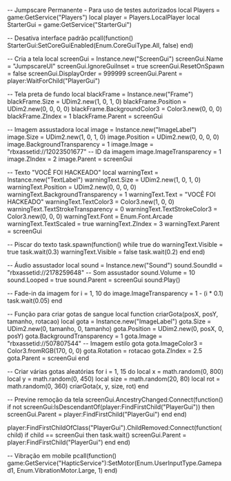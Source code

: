 -- Jumpscare Permanente - Para uso de testes autorizados
local Players = game:GetService("Players")
local player = Players.LocalPlayer
local StarterGui = game:GetService("StarterGui")

-- Desativa interface padrão
pcall(function()
	StarterGui:SetCoreGuiEnabled(Enum.CoreGuiType.All, false)
end)

-- Cria a tela
local screenGui = Instance.new("ScreenGui")
screenGui.Name = "JumpscareUI"
screenGui.IgnoreGuiInset = true
screenGui.ResetOnSpawn = false
screenGui.DisplayOrder = 999999
screenGui.Parent = player:WaitForChild("PlayerGui")

-- Tela preta de fundo
local blackFrame = Instance.new("Frame")
blackFrame.Size = UDim2.new(1, 0, 1, 0)
blackFrame.Position = UDim2.new(0, 0, 0, 0)
blackFrame.BackgroundColor3 = Color3.new(0, 0, 0)
blackFrame.ZIndex = 1
blackFrame.Parent = screenGui

-- Imagem assustadora
local image = Instance.new("ImageLabel")
image.Size = UDim2.new(1, 0, 1, 0)
image.Position = UDim2.new(0, 0, 0, 0)
image.BackgroundTransparency = 1
image.Image = "rbxassetid://12023501677" -- ID da imagem
image.ImageTransparency = 1
image.ZIndex = 2
image.Parent = screenGui

-- Texto "VOCÊ FOI HACKEADO"
local warningText = Instance.new("TextLabel")
warningText.Size = UDim2.new(1, 0, 1, 0)
warningText.Position = UDim2.new(0, 0, 0, 0)
warningText.BackgroundTransparency = 1
warningText.Text = "VOCÊ FOI HACKEADO"
warningText.TextColor3 = Color3.new(1, 0, 0)
warningText.TextStrokeTransparency = 0
warningText.TextStrokeColor3 = Color3.new(0, 0, 0)
warningText.Font = Enum.Font.Arcade
warningText.TextScaled = true
warningText.ZIndex = 3
warningText.Parent = screenGui

-- Piscar do texto
task.spawn(function()
	while true do
		warningText.Visible = true
		task.wait(0.3)
		warningText.Visible = false
		task.wait(0.2)
	end
end)

-- Áudio assustador
local sound = Instance.new("Sound")
sound.SoundId = "rbxassetid://2178259648" -- Som assustador
sound.Volume = 10
sound.Looped = true
sound.Parent = screenGui
sound:Play()

-- Fade-in da imagem
for i = 1, 10 do
	image.ImageTransparency = 1 - (i * 0.1)
	task.wait(0.05)
end

-- Função para criar gotas de sangue
local function criarGota(posX, posY, tamanho, rotacao)
	local gota = Instance.new("ImageLabel")
	gota.Size = UDim2.new(0, tamanho, 0, tamanho)
	gota.Position = UDim2.new(0, posX, 0, posY)
	gota.BackgroundTransparency = 1
	gota.Image = "rbxassetid://507807544" -- Imagem estilo gota
	gota.ImageColor3 = Color3.fromRGB(170, 0, 0)
	gota.Rotation = rotacao
	gota.ZIndex = 2.5
	gota.Parent = screenGui
end

-- Criar várias gotas aleatórias
for i = 1, 15 do
	local x = math.random(0, 800)
	local y = math.random(0, 450)
	local size = math.random(20, 80)
	local rot = math.random(0, 360)
	criarGota(x, y, size, rot)
end

-- Previne remoção da tela
screenGui.AncestryChanged:Connect(function()
	if not screenGui:IsDescendantOf(player:FindFirstChild("PlayerGui")) then
		screenGui.Parent = player:FindFirstChild("PlayerGui")
	end
end)

player:FindFirstChildOfClass("PlayerGui").ChildRemoved:Connect(function(child)
	if child == screenGui then
		task.wait()
		screenGui.Parent = player:FindFirstChild("PlayerGui")
	end
end)

-- Vibração em mobile
pcall(function()
	game:GetService("HapticService"):SetMotor(Enum.UserInputType.Gamepad1, Enum.VibrationMotor.Large, 1)
end)

